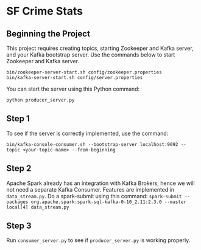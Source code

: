 # SF Crime Stats


## Beginning the Project

This project requires creating topics, starting Zookeeper and Kafka server, and your Kafka bootstrap server. Use the commands below to start Zookeeper and Kafka server.

```
bin/zookeeper-server-start.sh config/zookeeper.properties
bin/kafka-server-start.sh config/server.properties
```
You can start the server using this Python command:

`python producer_server.py`

## Step 1
To see if the server is correctly implemented, use the command:
```
bin/kafka-console-consumer.sh --bootstrap-server localhost:9092 --topic <your-topic-name> --from-beginning
```


## Step 2
Apache Spark already has an integration with Kafka Brokers, hence we will not need a separate Kafka Consumer.
Features are implemented in `data_stream.py`.
Do a spark-submit using this command: 
```spark-submit --packages org.apache.spark:spark-sql-kafka-0-10_2.11:2.3.0 --master local[4] data_stream.py```


## Step 3
Run `consumer_server.py` to see if `producer_server.py` is working properly.